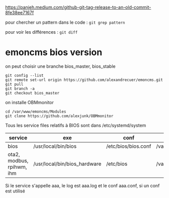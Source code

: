 https://panjeh.medium.com/github-git-tag-release-to-an-old-commit-8fe38ee7167f

pour chercher un pattern dans le code : `git grep pattern`

pour voir les différences : `git diff`

# emoncms bios version

on peut choisir une branche bios_master, bios_stable
```
git config --list
git remote set-url origin https://github.com/alexandrecuer/emoncms.git
git pull
git branch -a
git checkout bios_master
```
on installe OBMmonitor
```
cd /var/www/emoncms/Modules
git clone https://github.com/alexjunk/OBMmonitor
```

Tous les service files relatifs à BIOS sont dans /etc/systemd/system

service | exe | conf | log
--|--|--|--
bios | /usr/local/bin/bios | /etc/bios/bios.conf| /var/log/bios/bios.log
ota2, modbus, rpihwm, ihm| /usr/local/bin/bios_hardware| /etc/bios|/var/log/bios

Si le service s'appelle aaa, le log est aaa.log et le conf aaa.conf, si un conf est utilisé 

